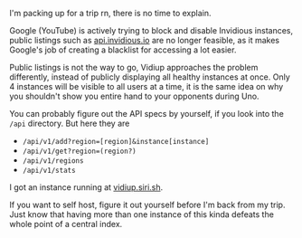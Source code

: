 I'm packing up for a trip rn, there is no time to explain.

Google (YouTube) is actively trying to block and disable Invidious instances, public listings such as [api.invidious.io](https://api.invidious.io/) are no longer feasible, as it makes Google's job of creating a blacklist for accessing a lot easier.

Public listings is not the way to go, Vidiup approaches the problem differently, instead of publicly displaying all healthy instances at once. Only 4 instances will be visible to all users at a time, it is the same idea on why you shouldn't show you entire hand to your opponents during Uno.

You can probably figure out the API specs by yourself, if you look into the `/api` directory. But here they are
- `/api/v1/add?region=[region]&instance[instance]`
- `/api/v1/get?region=(region?)`
- `/api/v1/regions`
- `/api/v1/stats`

I got an instance running at [vidiup.siri.sh](https://vidiup.siri.sh).

If you want to self host, figure it out yourself before I'm back from my trip. Just know that having more than one instance of this kinda defeats the whole point of a central index.
